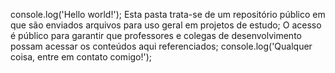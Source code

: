 console.log('Hello world!');
Esta pasta trata-se de um repositório público em que são enviados arquivos para uso geral em projetos de estudo;
O acesso é público para garantir que professores e colegas de desenvolvimento possam acessar os conteúdos aqui referenciados;
console.log('Qualquer coisa, entre em contato comigo!');
